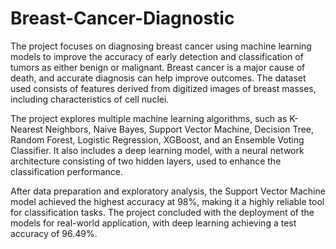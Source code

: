 # Breast-Cancer-Diagnostic

The project focuses on diagnosing breast cancer using machine learning models to improve the accuracy of early detection and classification of tumors as either benign or malignant. Breast cancer is a major cause of death, and accurate diagnosis can help improve outcomes. The dataset used consists of features derived from digitized images of breast masses, including characteristics of cell nuclei.

The project explores multiple machine learning algorithms, such as K-Nearest Neighbors, Naive Bayes, Support Vector Machine, Decision Tree, Random Forest, Logistic Regression, XGBoost, and an Ensemble Voting Classifier. It also includes a deep learning model, with a neural network architecture consisting of two hidden layers, used to enhance the classification performance.

After data preparation and exploratory analysis, the Support Vector Machine model achieved the highest accuracy at 98%, making it a highly reliable tool for classification tasks. The project concluded with the deployment of the models for real-world application, with deep learning achieving a test accuracy of 96.49%.


